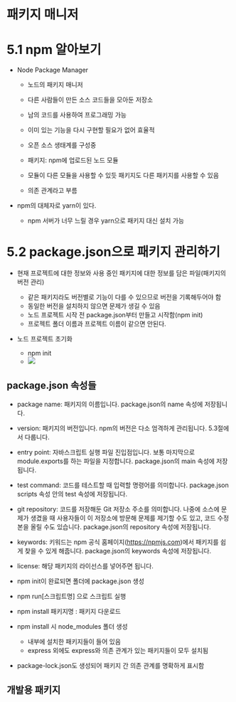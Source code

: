 # 패키지 매니저

# 5.1 npm 알아보기 

* Node Package Manager
  * 노드의 패키지 매니저
  
  * 다른 사람들이 만든 소스 코드들을 모아둔 저장소
  
  * 남의 코드를 사용하여 프로그래밍 가능
  
  * 이미 있는 기능을 다시 구현할 필요가 없어 효율적
  
  * 오픈 소스 생태계를 구성중
  
  * 패키지: npm에 업로드된 노드 모듈

  * 모듈이 다른 모듈을 사용할 수 있듯 패키지도 다른 패키지를 사용할 수 있음

  * 의존 관계라고 부름

* npm의 대체자로 yarn이 있다.
  * npm 서버가 너무 느릴 경우 yarn으로 패키지 대신 설치 가능

# 5.2 package.json으로 패키지 관리하기

* 현재 프로젝트에 대한 정보와 사용 중인 패키지에 대한 정보를 담은 파일(패키지의 버전 관리)
  * 같은 패키지라도 버전별로 기능이 다를 수 있으므로 버전을 기록해두어야 함
  * 동일한 버전을 설치하지 않으면 문제가 생길 수 있음
  * 노드 프로젝트 시작 전 package.json부터 만들고 시작함(npm init)
  * 프로젝트 폴더 이름과 프로젝트 이름이 같으면 안된다.

* 노드 프로젝트 초기화
  * npm init
  *  ![](images/55b59715.png)

## package.json 속성들
* package name: 패키지의 이름입니다. package.json의 name 속성에 저장됩니다.

* version: 패키지의 버전입니다. npm의 버전은 다소 엄격하게 관리됩니다. 5.3절에서 다룹니다.

* entry point: 자바스크립트 실행 파일 진입점입니다. 보통 마지막으로 module.exports를 하는 파일을 지정합니다. package.json의 main 속성에 저장됩니다.

* test command: 코드를 테스트할 때 입력할 명령어를 의미합니다. package.json scripts 속성 안의 test 속성에 저장됩니다.

* git repository: 코드를 저장해둔 Git 저장소 주소를 의미합니다. 나중에 소스에 문제가 생겼을 때 사용자들이 이 저장소에 방문해 문제를 제기할 수도 있고, 코드 수정본을 올릴 수도 있습니다. package.json의 repository 속성에 저장됩니다.

* keywords: 키워드는 npm 공식 홈페이지(https://npmjs.com)에서 패키지를 쉽게 찾을 수 있게 해줍니다. package.json의 keywords 속성에 저장됩니다.

* license: 해당 패키지의 라이선스를 넣어주면 됩니다.


* npm init이 완료되면 폴더에 package.json 생성
* npm run[스크립트명] 으로 스크립트 실행
* npm install 패키지명 : 패키지 다운로드

* npm install 시 node_modules 폴더 생성
  * 내부에 설치한 패키지들이 들어 있음
  * express 외에도 express와 의존 관계가 있는 패키지들이 모두 설치됨

* package-lock.json도 생성되어 패키지 간 의존 관계를 명확하게 표시함

## 개발용 패키지





